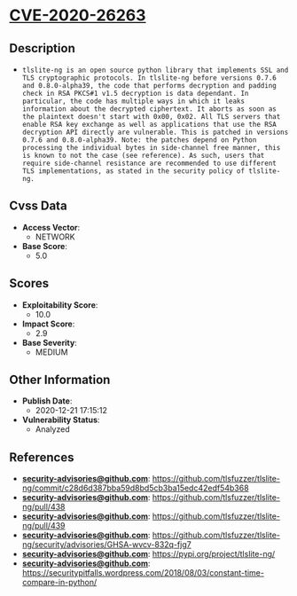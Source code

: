
# [CVE-2020-26263](https://cve.mitre.org/cgi-bin/cvename.cgi?name=CVE-2020-26263)

## Description

- `tlslite-ng is an open source python library that implements SSL and TLS cryptographic protocols. In tlslite-ng before versions 0.7.6 and 0.8.0-alpha39, the code that performs decryption and padding check in RSA PKCS#1 v1.5 decryption is data dependant. In particular, the code has multiple ways in which it leaks information about the decrypted ciphertext. It aborts as soon as the plaintext doesn't start with 0x00, 0x02. All TLS servers that enable RSA key exchange as well as applications that use the RSA decryption API directly are vulnerable. This is patched in versions 0.7.6 and 0.8.0-alpha39. Note: the patches depend on Python processing the individual bytes in side-channel free manner, this is known to not the case (see reference). As such, users that require side-channel resistance are recommended to use different TLS implementations, as stated in the security policy of tlslite-ng.`

## Cvss Data

- **Access Vector**:
  - NETWORK
- **Base Score**:
  - 5.0

## Scores

- **Exploitability Score**:
  - 10.0
- **Impact Score**:
  - 2.9
- **Base Severity**:
  - MEDIUM

## Other Information

- **Publish Date**:
  - 2020-12-21 17:15:12
- **Vulnerability Status**:
  - Analyzed

## References

- **security-advisories@github.com**: https://github.com/tlsfuzzer/tlslite-ng/commit/c28d6d387bba59d8bd5cb3ba15edc42edf54b368
- **security-advisories@github.com**: https://github.com/tlsfuzzer/tlslite-ng/pull/438
- **security-advisories@github.com**: https://github.com/tlsfuzzer/tlslite-ng/pull/439
- **security-advisories@github.com**: https://github.com/tlsfuzzer/tlslite-ng/security/advisories/GHSA-wvcv-832q-fjg7
- **security-advisories@github.com**: https://pypi.org/project/tlslite-ng/
- **security-advisories@github.com**: https://securitypitfalls.wordpress.com/2018/08/03/constant-time-compare-in-python/
